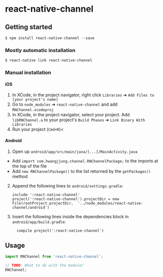 
# react-native-channel

## Getting started

`$ npm install react-native-channel --save`

### Mostly automatic installation

`$ react-native link react-native-channel`


### Manual installation

#### iOS

1. In XCode, in the project navigator, right click `Libraries` ➜ `Add Files to [your project's name]`
2. Go to `node_modules` ➜ `react-native-channel` and add `RNChannel.xcodeproj`
3. In XCode, in the project navigator, select your project. Add `libRNChannel.a` to your project's `Build Phases` ➜ `Link Binary With Libraries`
4. Run your project (`Cmd+R`)<

#### Android

1. Open up `android/app/src/main/java/[...]/MainActivity.java`
  - Add `import com.hwangjjung.channel.RNChannelPackage;` to the imports at the top of the file
  - Add `new RNChannelPackage()` to the list returned by the `getPackages()` method
2. Append the following lines to `android/settings.gradle`:
  	```
  	include ':react-native-channel'
  	project(':react-native-channel').projectDir = new File(rootProject.projectDir, 	'../node_modules/react-native-channel/android')
  	```
3. Insert the following lines inside the dependencies block in `android/app/build.gradle`:
  	```
      compile project(':react-native-channel')
  	```

## Usage
```javascript
import RNChannel from 'react-native-channel';

// TODO: What to do with the module?
RNChannel;
```
  